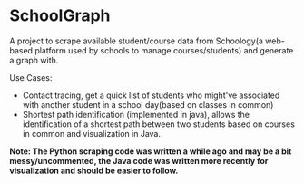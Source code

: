 # SchoolGraph

A project to scrape available student/course data from Schoology(a web-based platform used by schools to manage courses/students) and generate a graph with. 

Use Cases:
- Contact tracing, get a quick list of students who might've associated with another student in a school day(based on classes in common)
- Shortest path identification (implemented in java), allows the identification of a shortest path between two students based on courses in common and visualization in Java.

**Note: The Python scraping code was written a while ago and may be a bit messy/uncommented, the Java code was written more recently for visualization and should be easier to follow.**
